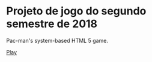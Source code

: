 # Projeto de jogo do segundo semestre de 2018
Pac-man's system-based HTML 5 game.

[Play](https://github.com/Feralbyte/2018-02/game/the-puzzle-of-minos/index.html)
